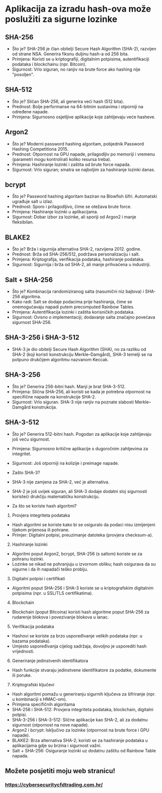 # Aplikacija za izradu hash-ova može poslužiti za sigurne lozinke

## SHA-256
* Što je? SHA-256 je član obitelji Secure Hash Algorithm (SHA-2), razvijen od strane NSA. Generira fiksnu duljinu hash-a od 256 bita.
* Primjena: Koristi se u kriptografiji, digitalnim potpisima, autentifikaciji podataka i blockchainu (npr. Bitcoin).
* Sigurnost: Vrlo siguran, no ranjiv na brute force ako hashing nije "posoljen".
## SHA-512
* Što je? Sličan SHA-256, ali generira veći hash (512 bita).
* Prednost: Bolje performanse na 64-bitnim sustavima i otporniji na određene napade.
* Primjena: Sigurnosno osjetljive aplikacije koje zahtijevaju veće hasheve.
## Argon2
* Što je? Moderni password hashing algoritam, pobjednik Password Hashing Competitiona 2015.
* Prednost: Otpornost na GPU napade, prilagodljiv po memoriji i vremenu (parametri mogu kontrolirati koliko resursa treba).
* Primjena: Hashiranje lozinki i zaštita od brute force napada.
* Sigurnost: Vrlo siguran; smatra se najboljim za hashiranje lozinki danas.
## bcrypt
* Što je? Password hashing algoritam baziran na Blowfish šifri. Automatski ugrađuje salt u izlaz.
* Prednost: Sporo i prilagodljivo, čime se otežava brute force.
* Primjena: Hashiranje lozinki u aplikacijama.
* Sigurnost: Dobar izbor za lozinke, ali sporiji od Argon2 i manje fleksibilan.
## BLAKE2
* Što je? Brža i sigurnija alternativa SHA-2, razvijena 2012. godine.
* Prednost: Brža od SHA-256/512, podržava personalizaciju i salt.
* Primjena: Kriptografija, verifikacija podataka, hashiranje podataka.
* Sigurnost: Sigurnija i brža od SHA-2, ali manje prihvaćena u industriji.
## Salt + SHA-256
* Što je? Kombinacija randomiziranog salta (nasumični niz bajtova) i SHA-256 algoritma.
* Kako radi: Salt se dodaje podacima prije hashiranja, čime se onemogućavaju napadi putem precomputed Rainbow Tables.
* Primjena: Autentifikacija lozinki i zaštita korisničkih podataka.
* Sigurnost: Ovisno o implementaciji; dodavanje salta značajno povećava sigurnost SHA-256.
## SHA-3-256 i SHA-3-512
* SHA-3 je dio obitelji Secure Hash Algorithm (SHA), no za razliku od SHA-2 (koji koristi konstrukciju Merkle–Damgård), SHA-3 temelji se na 
  potpuno drukčijem algoritmu nazvanom Keccak.

## SHA-3-256
* Što je? Generira 256-bitni hash. Manji je brat SHA-3-512.
* Primjena: Slična SHA-256, ali koristi se kada je potrebna otpornost na specifične napade na konstrukcije SHA-2.
* Sigurnost: Vrlo siguran. SHA-3 nije ranjiv na poznate slabosti Merkle–Damgård konstrukcija.
## SHA-3-512
* Što je? Generira 512-bitni hash. Pogodan za aplikacije koje zahtijevaju još veću sigurnost.
* Primjena: Sigurnosno kritične aplikacije s dugoročnim zahtjevima za integritet.
* Sigurnost: Još otporniji na kolizije i preimage napade.
* Zašto SHA-3?
* SHA-3 nije zamjena za SHA-2, već je alternativa. 
* SHA-2 je još uvijek siguran, ali SHA-3 dodaje dodatni sloj sigurnosti koristeći drukčiju matematičku konstrukciju.

* Za što se koriste hash algoritmi?
1. Provjera integriteta podataka
* Hash algoritmi se koriste kako bi se osiguralo da podaci nisu izmijenjeni tijekom prijenosa ili pohrane.
* Primjer: Digitalni potpisi, preuzimanje datoteka (provjera checksum-a).
2. Hashiranje lozinki
* Algoritmi poput Argon2, bcrypt, SHA-256 (s saltom) koriste se za pohranu lozinki.
* Lozinke se nikad ne pohranjuju u izvornom obliku; hash osigurava da su sigurne i da ih napadači teško probiju.
3. Digitalni potpisi i certifikati
* Algoritmi poput SHA-256 i SHA-3 koriste se u kriptografskim digitalnim potpisima (npr. u SSL/TLS certifikatima).
4. Blockchain
* Blockchain (poput Bitcoina) koristi hash algoritme poput SHA-256 za rudarenje blokova i povezivanje blokova u lanac.
5. Verifikacija podataka
* Hashovi se koriste za brzo uspoređivanje velikih podataka (npr. u bazama podataka).
* Umjesto uspoređivanja cijelog sadržaja, dovoljno je usporediti hash vrijednosti.
6. Generiranje jedinstvenih identifikatora
* Hash funkcije stvaraju jedinstvene identifikatore za podatke, dokumente ili poruke.
7. Kriptografski ključevi
* Hash algoritmi pomažu u generiranju sigurnih ključeva za šifriranje (npr. u kombinaciji s HMAC-om).
* Primjena specifičnih algoritama
* SHA-256 i SHA-512: Provjera integriteta podataka, blockchain, digitalni potpisi.
* SHA-3-256 i SHA-3-512: Slične aplikacije kao SHA-2, ali za dodatnu sigurnost (otpornost na nove napade).
* Argon2 i bcrypt: Isključivo za lozinke (otpornost na brute force i GPU napade).
* BLAKE2: Brza alternativa SHA-2; koristi se za hashiranje podataka u aplikacijama gdje su brzina i sigurnost važni.
* Salt + SHA-256: Osiguranje lozinki uz dodatnu zaštitu od Rainbow Table napada.

## Možete posjetiti moju web stranicu!
###   https://cybersecuritycfdtrading.com.hr/   ###